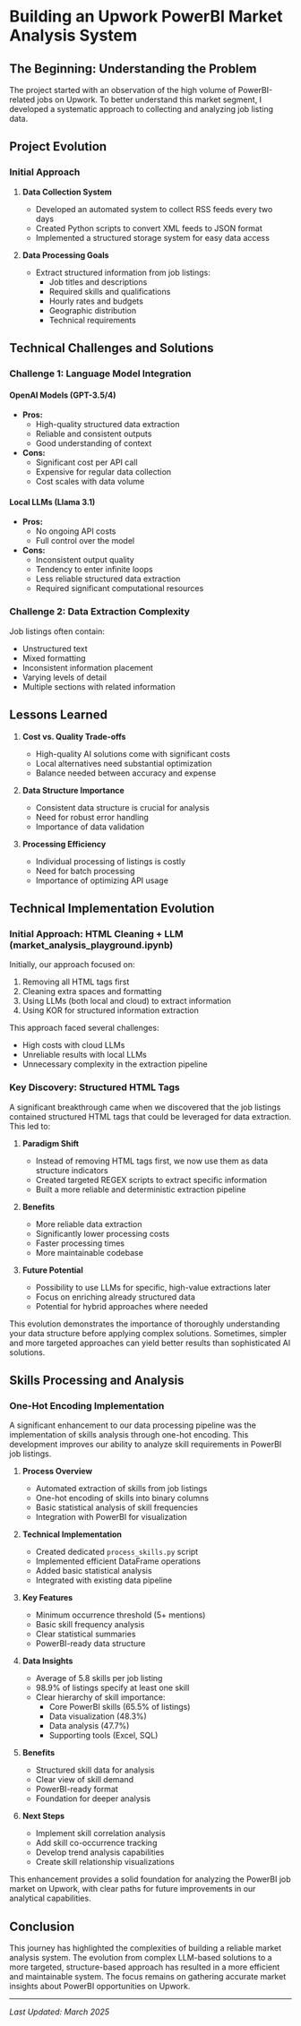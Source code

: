 # Building an Upwork PowerBI Market Analysis System

## The Beginning: Understanding the Problem

The project started with an observation of the high volume of PowerBI-related jobs on Upwork. To better understand this market segment, I developed a systematic approach to collecting and analyzing job listing data.

## Project Evolution

### Initial Approach
1. **Data Collection System**
   - Developed an automated system to collect RSS feeds every two days
   - Created Python scripts to convert XML feeds to JSON format
   - Implemented a structured storage system for easy data access

2. **Data Processing Goals**
   - Extract structured information from job listings:
     - Job titles and descriptions
     - Required skills and qualifications
     - Hourly rates and budgets
     - Geographic distribution
     - Technical requirements

## Technical Challenges and Solutions

### Challenge 1: Language Model Integration

#### OpenAI Models (GPT-3.5/4)
- **Pros:**
  - High-quality structured data extraction
  - Reliable and consistent outputs
  - Good understanding of context
- **Cons:**
  - Significant cost per API call
  - Expensive for regular data collection
  - Cost scales with data volume

#### Local LLMs (Llama 3.1)
- **Pros:**
  - No ongoing API costs
  - Full control over the model
- **Cons:**
  - Inconsistent output quality
  - Tendency to enter infinite loops
  - Less reliable structured data extraction
  - Required significant computational resources

### Challenge 2: Data Extraction Complexity

Job listings often contain:
- Unstructured text
- Mixed formatting
- Inconsistent information placement
- Varying levels of detail
- Multiple sections with related information

## Lessons Learned

1. **Cost vs. Quality Trade-offs**
   - High-quality AI solutions come with significant costs
   - Local alternatives need substantial optimization
   - Balance needed between accuracy and expense

2. **Data Structure Importance**
   - Consistent data structure is crucial for analysis
   - Need for robust error handling
   - Importance of data validation

3. **Processing Efficiency**
   - Individual processing of listings is costly
   - Need for batch processing
   - Importance of optimizing API usage

## Technical Implementation Evolution

### Initial Approach: HTML Cleaning + LLM (market_analysis_playground.ipynb)
Initially, our approach focused on:
1. Removing all HTML tags first
2. Cleaning extra spaces and formatting
3. Using LLMs (both local and cloud) to extract information
4. Using KOR for structured information extraction

This approach faced several challenges:
- High costs with cloud LLMs
- Unreliable results with local LLMs
- Unnecessary complexity in the extraction pipeline

### Key Discovery: Structured HTML Tags
A significant breakthrough came when we discovered that the job listings contained structured HTML tags that could be leveraged for data extraction. This led to:

1. **Paradigm Shift**
   - Instead of removing HTML tags first, we now use them as data structure indicators
   - Created targeted REGEX scripts to extract specific information
   - Built a more reliable and deterministic extraction pipeline

2. **Benefits**
   - More reliable data extraction
   - Significantly lower processing costs
   - Faster processing times
   - More maintainable codebase

3. **Future Potential**
   - Possibility to use LLMs for specific, high-value extractions later
   - Focus on enriching already structured data
   - Potential for hybrid approaches where needed

This evolution demonstrates the importance of thoroughly understanding your data structure before applying complex solutions. Sometimes, simpler and more targeted approaches can yield better results than sophisticated AI solutions.

## Skills Processing and Analysis

### One-Hot Encoding Implementation
A significant enhancement to our data processing pipeline was the implementation of skills analysis through one-hot encoding. This development improves our ability to analyze skill requirements in PowerBI job listings.

1. **Process Overview**
   - Automated extraction of skills from job listings
   - One-hot encoding of skills into binary columns
   - Basic statistical analysis of skill frequencies
   - Integration with PowerBI for visualization

2. **Technical Implementation**
   - Created dedicated `process_skills.py` script
   - Implemented efficient DataFrame operations
   - Added basic statistical analysis
   - Integrated with existing data pipeline

3. **Key Features**
   - Minimum occurrence threshold (5+ mentions)
   - Basic skill frequency analysis
   - Clear statistical summaries
   - PowerBI-ready data structure

4. **Data Insights**
   - Average of 5.8 skills per job listing
   - 98.9% of listings specify at least one skill
   - Clear hierarchy of skill importance:
     - Core PowerBI skills (65.5% of listings)
     - Data visualization (48.3%)
     - Data analysis (47.7%)
     - Supporting tools (Excel, SQL)

5. **Benefits**
   - Structured skill data for analysis
   - Clear view of skill demand
   - PowerBI-ready format
   - Foundation for deeper analysis

6. **Next Steps**
   - Implement skill correlation analysis
   - Add skill co-occurrence tracking
   - Develop trend analysis capabilities
   - Create skill relationship visualizations

This enhancement provides a solid foundation for analyzing the PowerBI job market on Upwork, with clear paths for future improvements in our analytical capabilities.

## Conclusion

This journey has highlighted the complexities of building a reliable market analysis system. The evolution from complex LLM-based solutions to a more targeted, structure-based approach has resulted in a more efficient and maintainable system. The focus remains on gathering accurate market insights about PowerBI opportunities on Upwork.

---
*Last Updated: March 2025*
